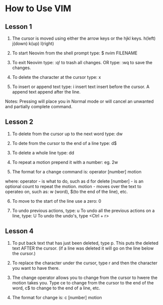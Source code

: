 # How to Use VIM
## Lesson 1

1. The cursor is moved using either the arrow keys or the hjkl keys.
h(left) j(down) k(up) l(right)

2. To start Neovim from the shell prompt type: 
$ nvim FILENAME

3. To exit Neovim type: <Esc> :q! <Enter> to trash all changes. 
OR type: <Esc> :wq <Enter> to save the changes.

4. To delete the character at the cursor type: x

5. To insert or append text type:
i insert text <Esc> insert before the cursor.
A append text <Esc> append after the line.

Notes: Pressing <Esc> will place you in Normal mode or will cancel an unwanted and partially complete command.

## Lesson 2

1. To delete from the cursor up to the next word type: dw

2. To dete from the cursor to the end of a line type: d$

3. To delete a whole line type: dd

4. To repeat a motion prepend it with a number: eg. 2w

5. The format for a change command is: operator [number] motion

where: 
operator - is what to do, such as d for delete
[number] - is an optional count to repeat the motion.
motion - moves over the text to operateo on, such as:
w (word), $(to the end of the line), etc.

6. To move to the start of the line use a zero: 0

7. To undo previous actions, type: u
To undo all the previous actions on a line, type: U
To undo the undo's, type <Ctrl + r>

## Lesson 4

1. To put back text that has just been deleted, type p. This puts the deleted text AFTER the cursor. (if a line was deleted it will go on the line below the cursor.)

2. To replace the character under the cursor, type r and then the character you want to have there.

3. The change operator allows you to change from the cursor to hwere the motion takes you. Type ce to change from the cursor to the end of the word, c$ to change to the end of a line, etc.

4. The format for change is:
c [number] motion